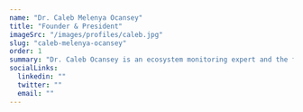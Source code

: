 ```yaml
---
name: "Dr. Caleb Melenya Ocansey"
title: "Founder & President"
imageSrc: "/images/profiles/caleb.jpg"
slug: "caleb-melenya-ocansey"
order: 1
summary: "Dr. Caleb Ocansey is an ecosystem monitoring expert and the founder of the African Initiative for Nature-Based Solutions (AINAS), dedicated to addressing Africa's environmental challenges through sustainable solutions. With a Ph.D. in Soil Science from KNUST and extensive research experience across Africa and Europe, he specializes in ecosystem monitoring, land reclamation, climate resilience, and sustainable agriculture. He is actively involved in international collaborations, including the Responsible AI Lab (RAIL) and the European Joint Programme - Soil. Dr. Ocansey's work bridges science and real-world impact, promoting sustainable land use and community-driven solutions."
socialLinks:
  linkedin: ""
  twitter: ""
  email: ""
---
```

